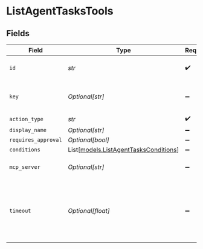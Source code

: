 # ListAgentTasksTools


## Fields

| Field                                                                          | Type                                                                           | Required                                                                       | Description                                                                    |
| ------------------------------------------------------------------------------ | ------------------------------------------------------------------------------ | ------------------------------------------------------------------------------ | ------------------------------------------------------------------------------ |
| `id`                                                                           | *str*                                                                          | :heavy_check_mark:                                                             | The id of the resource                                                         |
| `key`                                                                          | *Optional[str]*                                                                | :heavy_minus_sign:                                                             | Optional tool key for custom tools                                             |
| `action_type`                                                                  | *str*                                                                          | :heavy_check_mark:                                                             | N/A                                                                            |
| `display_name`                                                                 | *Optional[str]*                                                                | :heavy_minus_sign:                                                             | N/A                                                                            |
| `requires_approval`                                                            | *Optional[bool]*                                                               | :heavy_minus_sign:                                                             | N/A                                                                            |
| `conditions`                                                                   | List[[models.ListAgentTasksConditions](../models/listagenttasksconditions.md)] | :heavy_minus_sign:                                                             | N/A                                                                            |
| `mcp_server`                                                                   | *Optional[str]*                                                                | :heavy_minus_sign:                                                             | The id of the resource                                                         |
| `timeout`                                                                      | *Optional[float]*                                                              | :heavy_minus_sign:                                                             | Tool execution timeout in seconds (default: 2 minutes, max: 10 minutes)        |
